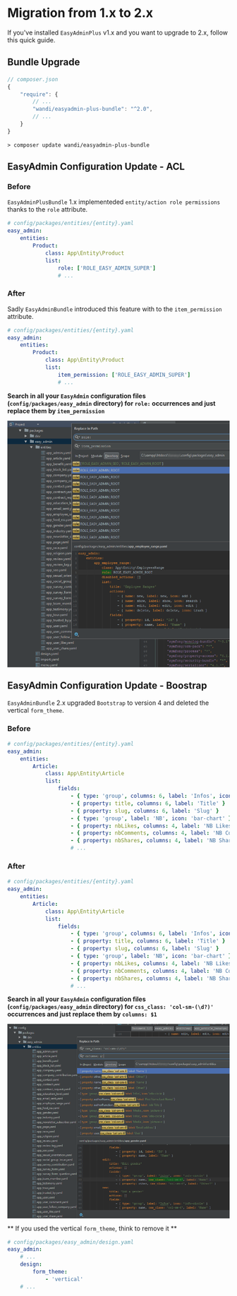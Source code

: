 # Migration from 1.x to 2.x

If you've installed `EasyAdminPlus` v1.x and you want to upgrade to 2.x, follow this quick guide.

## Bundle Upgrade

```js
// composer.json
{    
    "require": {
        // ...
        "wandi/easyadmin-plus-bundle": "^2.0",
        // ...
    }
}
```

```shell
> composer update wandi/easyadmin-plus-bundle
```

## EasyAdmin Configuration Update - ACL

### Before

`EasyAdminPlusBundle` 1.x implementeded `entity/action role permissions` thanks to the `role` attribute.

```yaml
# config/packages/entities/{entity}.yaml
easy_admin:
    entities:
        Product:
            class: App\Entity\Product
            list:
                role: ['ROLE_EASY_ADMIN_SUPER']
                # ...
```

### After

Sadly `EasyAdminBundle` introduced this feature with to the `item_permission` attribute.

```yaml
# config/packages/entities/{entity}.yaml
easy_admin:
    entities:
        Product:
            class: App\Entity\Product
            list:
                item_permission: ['ROLE_EASY_ADMIN_SUPER']
                # ...
```
**Search in all your `EasyAdmin` configuration files (`config/packages/easy_admin` directory) for `role:` occurrences and just replace them by `item_permission`**

<p align="center">
    <img src="images/upgrade-1-to-2-acl.png" align="center" alt="PhpStorm Replace" />
</p>

## EasyAdmin Configuration Update - Boostrap

`EasyAdminBundle` 2.x upgraded `Bootstrap` to version 4 and deleted the vertical `form_theme`.

### Before

```yaml
# config/packages/entities/{entity}.yaml
easy_admin:
    entities:
        Article:
            class: App\Entity\Article
            list:
                fields: 
                    - { type: 'group', columns: 6, label: 'Infos', icon: 'info-circle' }
                    - { property: title, columns: 6, label: 'Title' }
                    - { property: slug, columns: 6, label: 'Slug' }
                    - { type: 'group', label: 'NB', icon: 'bar-chart' }
                    - { property: nbLikes, columns: 4, label: 'NB Likes', type_options: { disabled: true } }
                    - { property: nbComments, columns: 4, label: 'NB Comments', type_options: { disabled: true } }
                    - { property: nbShares, columns: 4, label: 'NB Shares', type_options: { disabled: true } }
                    # ...
```

### After

```yaml
# config/packages/entities/{entity}.yaml
easy_admin:
    entities:
        Article:
            class: App\Entity\Article
            list:
                fields: 
                    - { type: 'group', columns: 6, label: 'Infos', icon: 'info-circle' }
                    - { property: title, columns: 6, label: 'Title' }
                    - { property: slug, columns: 6, label: 'Slug' }
                    - { type: 'group', label: 'NB', icon: 'bar-chart' }
                    - { property: nbLikes, columns: 4, label: 'NB Likes', type_options: { disabled: true } }
                    - { property: nbComments, columns: 4, label: 'NB Comments', type_options: { disabled: true } }
                    - { property: nbShares, columns: 4, label: 'NB Shares', type_options: { disabled: true } }
                    # ...
```

**Search in all your `EasyAdmin` configuration files (`config/packages/easy_admin` directory) for `css_class: 'col-sm-(\d?)'` occurrences and just replace them by `columns: $1`**

<p align="center">
    <img src="images/upgrade-1-to-2-bootstrap.png" align="center" alt="PhpStorm Replace" />
</p>

** If you used the vertical `form_theme`, think to remove it **

```yaml
# config/packages/easy_admin/design.yaml
easy_admin:
    # ...
    design:
        form_theme:
            - 'vertical'
    # ...
```

